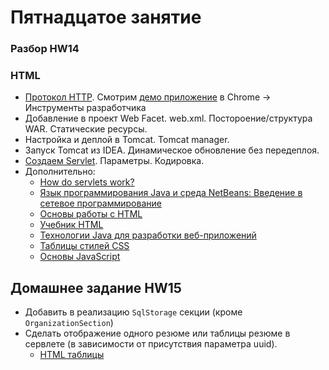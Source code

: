 # Пятнадцатое занятие

### Разбор HW14

### HTML</a>
- <a href="http://java-course.ru/student/book1/servlet/">Протокол HTTP</a>. Смотрим <a href="http://topjava.herokuapp.com/">демо приложение<a/> в Chrome -> Инструменты разработчика
- Добавление в проект Web Facet. web.xml. Постороение/cтруктура WAR. Статические ресурсы.
- Настройка и деплой в Tomcat. Tomcat manager.
- Запуск Tomcat из IDEA. Динамическое обновление без передеплоя.
- <a href="http://devcolibri.com/4284">Создаем Servlet</a>. Параметры. Кодировка. 
- Дополнительно:
    - <a href="http://stackoverflow.com/questions/3106452/how-do-servlets-work-instantiation-shared-variables-and-multithreading">How do servlets work?</a>
    - <a href="http://www.intuit.ru/studies/courses/569/425/lecture/9683">Язык программирования Java и среда NetBeans: Введение в сетевое программирование</a>
    - <a href="http://www.intuit.ru/studies/courses/1102/134/info">Основы работы с HTML</a>
    - <a href="http://ru.html.net/tutorials/html/">Учебник HTML</a>
    - <a href="http://www.techinfo.net.ru/docs/web/javawebdev.html">Технологии Java для разработки веб-приложений</a>
    - <a href="http://www.intuit.ru/studies/courses/611/467/lecture/5990">Таблицы стилей CSS</a>
    - <a href="http://www.intuit.ru/studies/courses/611/467/lecture/5999">Основы JavaScript</a>

## Домашнее задание HW15
- Добавить в реализацию `SqlStorage` секции (кроме `OrganizationSection`)
- Сделать отображение одного резюме или таблицы резюме в сервлете (в зависимости от присутствия параметра uuid).
  - <a href="http://www.webremeslo.ru/html/glava4.html">HTML таблицы</a>